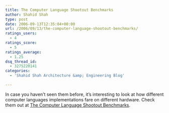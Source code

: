 ```yaml
---
title: The Computer Language Shootout Benchmarks
author: Shahid Shah
type: post
date: 2006-09-13T12:35:04+00:00
url: /2006/09/13/the-computer-language-shootout-benchmarks/
ratings_users:
  - 4
ratings_score:
  - 5
ratings_average:
  - 1.25
dsq_thread_id:
  - 3275220141
categories:
  - 'Shahid Shah Architecture &amp; Engineering Blog'

---
```

In case you haven&#8217;t seen them before, it&#8217;s interesting to look at how different computer languages implementations fare on different hardware. Check them out at [The Computer Language Shootout Benchmarks][1].

 [1]: http://shootout.alioth.debian.org/